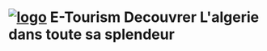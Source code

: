 # <a href="https://imgbb.com/"><img src="https://i.ibb.co/Q8ThsDH/logo.png" alt="logo" border="0" /></a> E-Tourism Decouvrer L'algerie dans toute sa splendeur
<!-- <a href="https://imgbb.com/"><img src="https://i.ibb.co/Q8ThsDH/logo.png" alt="logo" border="0" /></a> -->
